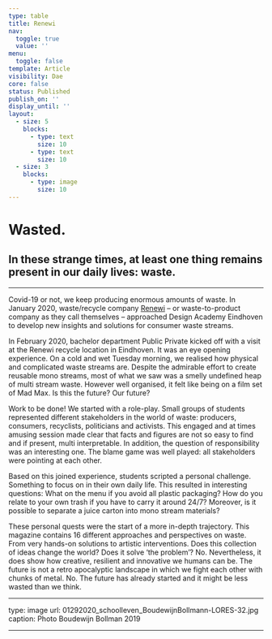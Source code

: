 ```yaml
---
type: table
title: Renewi
nav:
  toggle: true
  value: ''
menu:
  toggle: false
template: Article
visibility: Dae
core: false
status: Published
publish_on: ''
display_until: ''
layout:
  - size: 5
    blocks:
      - type: text
        size: 10
      - type: text
        size: 10
  - size: 3
    blocks:
      - type: image
        size: 10
---
```


# Wasted.

## In these strange times, at least one thing remains present in our daily lives: waste.

---

Covid-19 or not, we keep producing enormous amounts of waste. In January 2020, waste/recycle company [Renewi](https://www.renewi.com/nl-nl) – or waste-to-product company as they call themselves – approached Design Academy Eindhoven to develop new insights and solutions for consumer waste streams.  

In February 2020, bachelor department Public Private kicked off with a visit at the Renewi recycle location in Eindhoven. It was an eye opening experience. On a cold and wet Tuesday morning, we realised how physical and complicated waste streams are. Despite the admirable effort to create reusable mono streams, most of what we saw was a smelly undefined heap of multi stream waste. However well organised, it felt like being on a film set of Mad Max. Is this the future? Our future? 

Work to be done! We started with a role-play. Small groups of students represented different stakeholders in the world of waste: producers, consumers, recyclists, politicians and activists. This engaged and at times amusing session made clear that facts and figures are not so easy to find and if present, multi interpretable. In addition, the question of responsibility was an interesting one. The blame game was well played: all stakeholders were pointing at each other.  

Based on this joined experience, students scripted a personal challenge. Something to focus on in their own daily life. This resulted in interesting questions: What on the menu if you avoid all plastic packaging? How do you relate to your own trash if you have to carry it around 24/7? Moreover, is it possible to separate a juice carton into mono stream materials?  

These personal quests were the start of a more in-depth trajectory. This magazine contains 16 different approaches and perspectives on waste. From very hands-on solutions to artistic interventions. Does this collection of ideas change the world? Does it solve ‘the problem’? No. Nevertheless, it does show how creative, resilient and innovative we humans can be. The future is not a retro apocalyptic landscape in which we fight each other with chunks of metal. No. The future has already started and it might be less wasted than we think.

---

type: image
url: 01292020_schoolleven_BoudewijnBollmann-LORES-32.jpg
caption: Photo Boudewijn Bollman 2019

---

